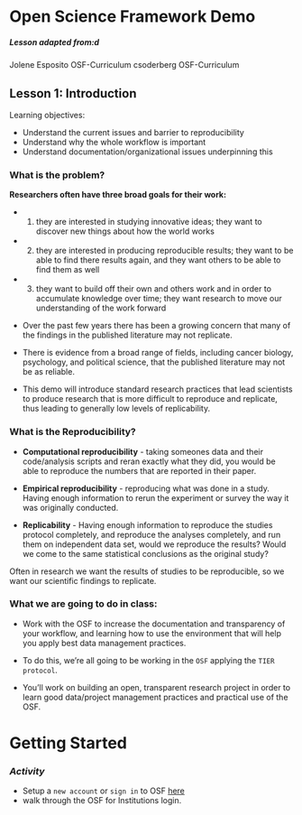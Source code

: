 # Open Science Framework Demo

##### Lesson adapted from:d
Jolene Esposito OSF-Curriculum
csoderberg OSF-Curriculum


## Lesson 1: Introduction

Learning objectives:

* Understand the current issues and barrier to reproducibility
* Understand why the whole workflow is important
* Understand documentation/organizational issues underpinning this

### What is the problem?

**Researchers often have three broad goals for their work:**
* 1) they are interested in studying innovative ideas; they want to discover new things about how the world works

* 2) they are interested in producing reproducible results; they want to be able to find there results again, and they want others to be able to find them as well

* 3) they want to build off their own and others work and in order to accumulate knowledge over time; they want research to move our understanding of the work forward

* Over the past few years there has been a growing concern that many of the findings in the published literature may not replicate.

* There is evidence from a broad range of fields, including cancer biology, psychology, and political science, that the published literature may not be as reliable.

* This demo will introduce standard research practices that lead scientists to produce research that is more difficult to reproduce and replicate, thus leading to generally low levels of replicability.

### What is the Reproducibility?

* **Computational reproducibility** - taking someones data and their code/analysis scripts and reran exactly what they did, you would be able to reproduce the numbers that are reported in their paper.

* **Empirical reproducibility** - reproducing what was done in a study.  Having enough information to rerun the experiment or survey the way it was originally conducted.

* **Replicability** - Having enough information to reproduce the studies protocol completely, and reproduce the analyses completely, and run them on independent data set, would we reproduce the results? Would we come to the same statistical conclusions as the original study?

Often in research we want the results of studies to be reproducible, so we want our scientific findings to replicate.

### What we are going to do in class:

* Work with the OSF to increase the documentation and transparency of your workflow, and learning how to use the environment that will help you apply best data management practices.

* To do this, we’re all going to be working in the `OSF` applying the `TIER protocol`.

* You’ll work on building an open, transparent research project in order to learn good data/project management practices and practical use of the OSF.

# Getting Started

### ***Activity***

* Setup a `new account` or `sign in` to OSF [here](http://osf.io)
* walk through the OSF for Institutions login.
